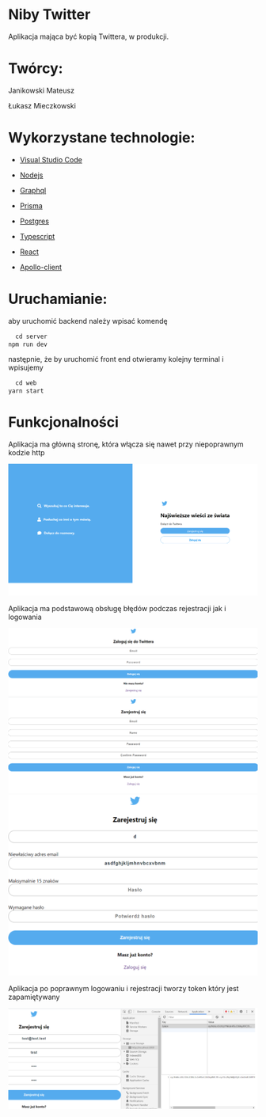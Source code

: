 # Niby Twitter

Aplikacja mająca być kopią Twittera, w produkcji.

# Twórcy:

Janikowski Mateusz

Łukasz Mieczkowski

# Wykorzystane technologie: 

* [Visual Studio Code](https://code.visualstudio.com/)

* [Nodejs](https://nodejs.org/en/)

* [Graphql](https://graphql.org/)

* [Prisma](https://www.prisma.io/)

* [Postgres](https://www.postgresql.org/)

* [Typescript](https://www.typescriptlang.org/)

* [React](https://pl.reactjs.org/)

* [Apollo-client](https://www.apollographql.com/docs/react/)

# Uruchamianie:

aby uruchomić backend należy wpisać komendę

  ```	
	cd server
  npm run dev
```

następnie, że by uruchomić front end otwieramy kolejny terminal i wpisujemy

  ```	
	cd web
  yarn start
```

# Funkcjonalności

Aplikacja ma główną stronę, która włącza się nawet przy niepoprawnym kodzie http

<img src="MP.png"/>

Aplikacja ma podstawową obsługę błędów podczas rejestracji jak i logowania

<img src="Z.png"/>

<img src="R.png"/>

<img src="O.png"/>

Aplikacja po poprawnym logowaniu i rejestracji tworzy token który jest zapamiętywany

<img src="A.png"/>

